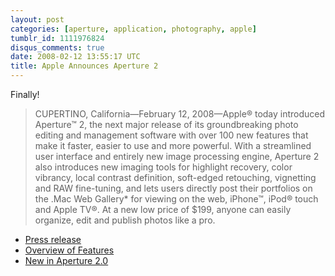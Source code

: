```yaml
---
layout: post
categories: [aperture, application, photography, apple]
tumblr_id: 1111976824
disqus_comments: true
date: 2008-02-12 13:55:17 UTC
title: Apple Announces Aperture 2
---
```


<img src="/attachments/2008/02/contentfooter_aperture20080206.png" alt="" style="float:right;margin-left:10px;margin-bottom:10px;" />Finally!

<blockquote>CUPERTINO, California—February 12, 2008—Apple® today introduced Aperture™ 2, the next major release of its groundbreaking photo editing and management software with over 100 new features that make it faster, easier to use and more powerful. With a streamlined user interface and entirely new image processing engine, Aperture 2 also introduces new imaging tools for highlight recovery, color vibrancy, local contrast definition, soft-edged retouching, vignetting and RAW fine-tuning, and lets users directly post their portfolios on the .Mac Web Gallery* for viewing on the web, iPhone™, iPod® touch and Apple TV®. At a new low price of $199, anyone can easily organize, edit and publish photos like a pro.</blockquote>

<ul>
<li><a href="http://www.apple.com/pr/library/2008/02/12aperture2.html">Press release</a></li>
<li><a href="http://www.apple.com/aperture/features/">Overview of Features</a></li>
<li><a href="http://www.apple.com/aperture/features/100.html">New in Aperture 2.0</a></li>
</ul>
